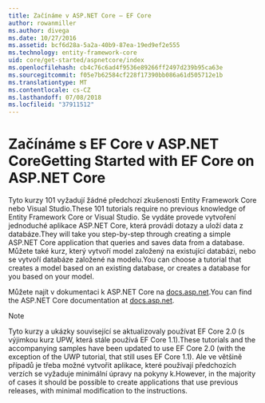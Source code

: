```yaml
---
title: Začínáme v ASP.NET Core – EF Core
author: rowanmiller
ms.author: divega
ms.date: 10/27/2016
ms.assetid: bcf6d28a-5a2a-40b9-87ea-19ed9ef2e555
ms.technology: entity-framework-core
uid: core/get-started/aspnetcore/index
ms.openlocfilehash: cb4c76c6ad4f9536e89266ff2497d239b95ca63e
ms.sourcegitcommit: f05e7b62584cf228f17390bb086a61d505712e1b
ms.translationtype: MT
ms.contentlocale: cs-CZ
ms.lasthandoff: 07/08/2018
ms.locfileid: "37911512"
---
```

# <a name="getting-started-with-ef-core-on-aspnet-core"></a><span data-ttu-id="61a5e-102">Začínáme s EF Core v ASP.NET Core</span><span class="sxs-lookup"><span data-stu-id="61a5e-102">Getting Started with EF Core on ASP.NET Core</span></span>

<span data-ttu-id="61a5e-103">Tyto kurzy 101 vyžadují žádné předchozí zkušenosti Entity Framework Core nebo Visual Studio.</span><span class="sxs-lookup"><span data-stu-id="61a5e-103">These 101 tutorials require no previous knowledge of Entity Framework Core or Visual Studio.</span></span> <span data-ttu-id="61a5e-104">Se vydáte provede vytvoření jednoduché aplikace ASP.NET Core, která provádí dotazy a uloží data z databáze.</span><span class="sxs-lookup"><span data-stu-id="61a5e-104">They will take you step-by-step through creating a simple ASP.NET Core application that queries and saves data from a database.</span></span> <span data-ttu-id="61a5e-105">Můžete také kurz, který vytvoří model založený na existující databázi, nebo se vytvoří databáze založené na modelu.</span><span class="sxs-lookup"><span data-stu-id="61a5e-105">You can choose a tutorial that creates a model based on an existing database, or creates a database for you based on your model.</span></span>

<span data-ttu-id="61a5e-106">Můžete najít v dokumentaci k ASP.NET Core na [docs.asp.net](https://docs.asp.net).</span><span class="sxs-lookup"><span data-stu-id="61a5e-106">You can find the ASP.NET Core documentation at [docs.asp.net](https://docs.asp.net).</span></span>

> [!NOTE]  
> <span data-ttu-id="61a5e-107">Tyto kurzy a ukázky související se aktualizovaly používat EF Core 2.0 (s výjimkou kurz UPW, která stále používá EF Core 1.1).</span><span class="sxs-lookup"><span data-stu-id="61a5e-107">These tutorials and the accompanying samples have been updated to use EF Core 2.0 (with the exception of the UWP tutorial, that still uses EF Core 1.1).</span></span> <span data-ttu-id="61a5e-108">Ale ve většině případů je třeba možné vytvořit aplikace, které používají předchozích verzích se vyžaduje minimální úpravy na pokyny k.</span><span class="sxs-lookup"><span data-stu-id="61a5e-108">However, in the majority of cases it should be possible to create applications that use previous releases, with minimal modification to the instructions.</span></span>

